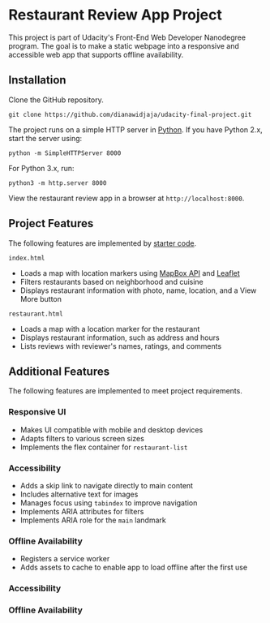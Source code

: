 # Restaurant Review App Project
This project is part of Udacity's Front-End Web Developer Nanodegree program. The goal is to make a static webpage into a responsive and accessible web app that supports offline availability.

## Installation

Clone the GitHub repository.

```
git clone https://github.com/dianawidjaja/udacity-final-project.git
```
The project runs on a simple HTTP server in [Python](https://www.python.org/). If you have Python 2.x, start the server using:

```
python -m SimpleHTTPServer 8000
```
 For Python 3.x, run:
 
 ```
 python3 -m http.server 8000
 ```

View the restaurant review app in a browser at `http://localhost:8000`.

## Project Features

The following features are implemented by [starter code](https://github.com/udacity/mws-restaurant-stage-1).

`index.html`

* Loads a map with location markers using [MapBox API](https://www.mapbox.com/) and [Leaflet](https://leafletjs.com/) 
* Filters restaurants based on neighborhood and cuisine
* Displays restaurant information with photo, name, location, and a View More button

`restaurant.html`
* Loads a map with a location marker for the restaurant
* Displays restaurant information, such as address and hours
* Lists reviews with reviewer's names, ratings, and comments

## Additional Features

The following features are implemented to meet project requirements.

### Responsive UI

* Makes UI compatible with mobile and desktop devices 
* Adapts filters to various screen sizes
* Implements the flex container for `restaurant-list`

### Accessibility

* Adds a skip link to navigate directly to main content
* Includes alternative text for images
* Manages focus using `tabindex` to improve navigation
* Implements ARIA attributes for filters
* Implements ARIA role for the `main` landmark

### Offline Availability

* Registers a service worker
* Adds assets to cache to enable app to load offline after the first use


### Accessibility

### Offline Availability

